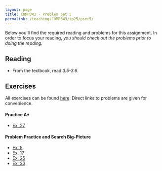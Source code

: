 ```yaml
---
layout: page
title: COMP343 - Problem Set 5
permalink: /teaching/COMP343/sp25/pset5/
---
```



Below you'll find the required reading and problems for this assignment. In order to focus your reading, *you should check out the problems prior to doing the reading.* 

## Reading

*   From the textbook, read *3.5-3.6*. 

## Exercises

All exercises can be found [here](https://aimacode.github.io/aima-exercises/search-exercises/). Direct links to problems are given for convenience. 

#### Practice A*
*   [Ex. 27](https://aimacode.github.io/aima-exercises/search-exercises/ex_27/)

#### Problem Practice and Search Big-Picture

*   [Ex. 5](https://aimacode.github.io/aima-exercises/search-exercises/ex_5/)
*   [Ex. 17](https://aimacode.github.io/aima-exercises/search-exercises/ex_17/)
*   [Ex. 25](https://aimacode.github.io/aima-exercises/search-exercises/ex_25/)
*   [Ex. 33](https://aimacode.github.io/aima-exercises/search-exercises/ex_33/)

